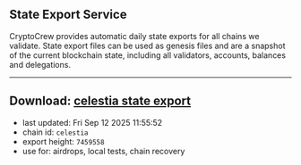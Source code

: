 ## State Export Service
CryptoCrew provides automatic daily state exports for all chains we validate. State export files can be used as genesis files and are a snapshot of the current blockchain state, including all validators, accounts, balances and delegations.

---
**Download: [celestia state export](https://dl-eu2.ccvalidators.com/SERVICE/celestia/celestia_export_7459558.json)**
---

- last updated: Fri Sep 12 2025 11:55:52
- chain id: `celestia`
- export height: `7459558`
- use for: airdrops, local tests, chain recovery
